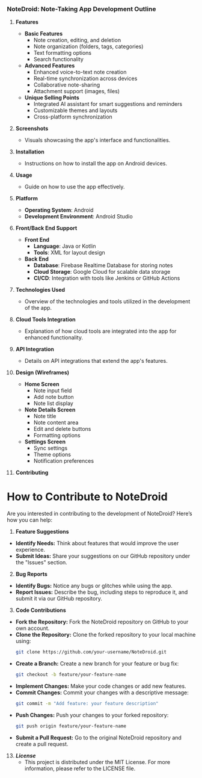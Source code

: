 ### NoteDroid: Note-Taking App Development Outline

1. **Features**
   - **Basic Features**
     - Note creation, editing, and deletion
     - Note organization (folders, tags, categories)
     - Text formatting options
     - Search functionality
   - **Advanced Features**
     - Enhanced voice-to-text note creation
     - Real-time synchronization across devices
     - Collaborative note-sharing
     - Attachment support (images, files)
   - **Unique Selling Points**
     - Integrated AI assistant for smart suggestions and reminders
     - Customizable themes and layouts
     - Cross-platform synchronization

2. **Screenshots**
   - Visuals showcasing the app's interface and functionalities.

3. **Installation**
   - Instructions on how to install the app on Android devices.

4. **Usage**
   - Guide on how to use the app effectively.

5. **Platform**
   - **Operating System**: Android
   - **Development Environment**: Android Studio

6. **Front/Back End Support**
   - **Front End**
     - **Language**: Java or Kotlin
     - **Tools**: XML for layout design
   - **Back End**
     - **Database**: Firebase Realtime Database for storing notes
     - **Cloud Storage**: Google Cloud for scalable data storage
     - **CI/CD**: Integration with tools like Jenkins or GitHub Actions

7. **Technologies Used**
   - Overview of the technologies and tools utilized in the development of the app.

8. **Cloud Tools Integration**
   - Explanation of how cloud tools are integrated into the app for enhanced functionality.

9. **API Integration**
   - Details on API integrations that extend the app's features.

10. **Design (Wireframes)**
    - **Home Screen**
      - Note input field
      - Add note button
      - Note list display
    - **Note Details Screen**
      - Note title
      - Note content area
      - Edit and delete buttons
      - Formatting options
    - **Settings Screen**
      - Sync settings
      - Theme options
      - Notification preferences

11. **Contributing**
  # How to Contribute to NoteDroid
  Are you interested in contributing to the development of NoteDroid? Here’s how you can help:

  1. **Feature Suggestions**
   - **Identify Needs:** Think about features that would improve the user experience.
   - **Submit Ideas:** Share your suggestions on our GitHub repository under the "Issues" section.

  2. **Bug Reports**
   - **Identify Bugs:** Notice any bugs or glitches while using the app.
   - **Report Issues:** Describe the bug, including steps to reproduce it, and submit it via our GitHub repository.

  3. **Code Contributions**
   - **Fork the Repository:** Fork the NoteDroid repository on GitHub to your own account.
   - **Clone the Repository:** Clone the forked repository to your local machine using:
     ```bash
     git clone https://github.com/your-username/NoteDroid.git
     ```
   - **Create a Branch:** Create a new branch for your feature or bug fix:
     ```bash
     git checkout -b feature/your-feature-name
     ```
   - **Implement Changes:** Make your code changes or add new features.
   - **Commit Changes:** Commit your changes with a descriptive message:
     ```bash
     git commit -m "Add feature: your feature description"
     ```
   - **Push Changes:** Push your changes to your forked repository:
     ```bash
     git push origin feature/your-feature-name
     ```
   - **Submit a Pull Request:** Go to the original NoteDroid repository and create a pull request.
     
     
13. ***License***
    - This project is distributed under the MIT License. For more information, please refer to the LICENSE file.

